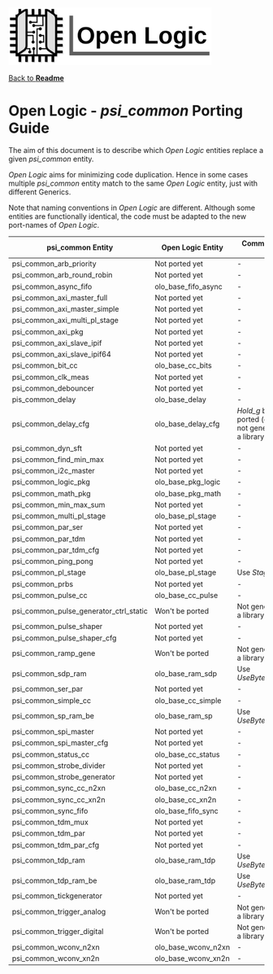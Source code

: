 <img src="../doc/Logo.png" alt="Logo" width="400">

[Back to **Readme**](../Readme.md)

# Open Logic - *psi_common* Porting Guide

The aim of this document is to describe which *Open Logic* entities replace a given *psi_common* entity. 

*Open Logic* aims for minimizing code duplication. Hence in some cases multiple *psi_common* entity match to the same *Open Logic* entity, just with different Generics. 

Note that naming conventions in *Open Logic* are different. Although some entities are functionally identical, the code must be adapted to the new port-names of *Open Logic*.

| psi_common Entity                      | Open Logic Entity   | Comments / Generic Values                                    |
| -------------------------------------- | ------------------- | ------------------------------------------------------------ |
| psi_common_arb_priority                | Not ported yet      | -                                                            |
| psi_common_arb_round_robin             | Not ported yet      | -                                                            |
| psi_common_async_fifo                  | olo_base_fifo_async | -                                                            |
| psi_common_axi_master_full             | Not ported yet      | -                                                            |
| psi_common_axi_master_simple           | Not ported yet      | -                                                            |
| psi_common_axi_multi_pl_stage          | Not ported yet      | -                                                            |
| psi_common_axi_pkg                     | Not ported yet      | -                                                            |
| psi_common_axi_slave_ipif              | Not ported yet      | -                                                            |
| psi_common_axi_slave_ipif64            | Not ported yet      | -                                                            |
| psi_common_bit_cc                      | olo_base_cc_bits    | -                                                            |
| psi_common_clk_meas                    | Not ported yet      | -                                                            |
| psi_common_debouncer                   | Not ported yet      | -                                                            |
| pis_common_delay                       | olo_base_delay      | -                                                            |
| psi_common_delay_cfg                   | olo_base_delay_cfg  | *Hold_g* behavior is not ported (considered as not generic enough for a library component). |
| psi_common_dyn_sft                     | Not ported yet      | -                                                            |
| psi_common_find_min_max                | Not ported yet      | -                                                            |
| psi_common_i2c_master                  | Not ported yet      | -                                                            |
| psi_common_logic_pkg                   | olo_base_pkg_logic  | -                                                            |
| psi_common_math_pkg                    | olo_base_pkg_math   | -                                                            |
| psi_common_min_max_sum                 | Not ported yet      | -                                                            |
| psi_common_multi_pl_stage              | olo_base_pl_stage   | -                                                            |
| psi_common_par_ser                     | Not ported yet      | -                                                            |
| psi_common_par_tdm                     | Not ported yet      | -                                                            |
| psi_common_par_tdm_cfg                 | Not ported yet      | -                                                            |
| psi_common_ping_pong                   | Not ported yet      | -                                                            |
| psi_common_pl_stage                    | olo_base_pl_stage   | Use *Stages_g*=1                                             |
| psi_common_prbs                        | Not ported yet      | -                                                            |
| psi_common_pulse_cc                    | olo_base_cc_pulse   | -                                                            |
| psi_common_pulse_generator_ctrl_static | Won't be ported     | Not generic enough for a library component                   |
| psi_common_pulse_shaper                | Not ported yet      | -                                                            |
| psi_common_pulse_shaper_cfg            | Not ported yet      | -                                                            |
| psi_common_ramp_gene                   | Won't be ported     | Not generic enough for a library component                   |
| psi_common_sdp_ram                     | olo_base_ram_sdp    | Use *UseByteEnable_g*=False                                  |
| psi_common_ser_par                     | Not ported yet      | -                                                            |
| psi_common_simple_cc                   | olo_base_cc_simple  | -                                                            |
| psi_common_sp_ram_be                   | olo_base_ram_sp     | Use *UseByteEnable_g*=True                                   |
| psi_common_spi_master                  | Not ported yet      | -                                                            |
| psi_common_spi_master_cfg              | Not ported yet      | -                                                            |
| psi_common_status_cc                   | olo_base_cc_status  | -                                                            |
| psi_common_strobe_divider              | Not ported yet      | -                                                            |
| psi_common_strobe_generator            | Not ported yet      | -                                                            |
| psi_common_sync_cc_n2xn                | olo_base_cc_n2xn    | -                                                            |
| psi_common_sync_cc_xn2n                | olo_base_cc_xn2n    | -                                                            |
| psi_common_sync_fifo                   | olo_base_fifo_sync  | -                                                            |
| psi_common_tdm_mux                     | Not ported yet      | -                                                            |
| psi_common_tdm_par                     | Not ported yet      | -                                                            |
| psi_common_tdm_par_cfg                 | Not ported yet      | -                                                            |
| psi_common_tdp_ram                     | olo_base_ram_tdp    | Use *UseByteEnable_g*=False                                  |
| psi_common_tdp_ram_be                  | olo_base_ram_tdp    | Use *UseByteEnable_g*=True                                   |
| psi_common_tickgenerator               | Not ported yet      | -                                                            |
| psi_common_trigger_analog              | Won't be ported     | Not generic enough for a library component                   |
| psi_common_trigger_digital             | Won't be ported     | Not generic enough for a library component                   |
| psi_common_wconv_n2xn                  | olo_base_wconv_n2xn | -                                                            |
| psi_common_wconv_xn2n                  | olo_base_wconv_xn2n | -                                                            |


